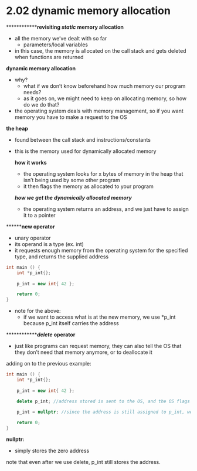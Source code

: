 # 2.02 dynamic memory allocation

**************revisiting *******static******* memory allocation**

- all the memory we’ve dealt with so far
    - parameters/local variables
- in this case, the memory is allocated on the call stack and gets deleted when functions are returned

**************************************************dynamic memory allocation**************************************************

- why?
    - what if we don’t know beforehand how much memory our program needs?
    - as it goes on, we might need to keep on allocating memory, so how do we do that?
- the operating system deals with memory management, so if you want memory you have to make a request to the OS

****************the heap****************

- found between the call stack and instructions/constants
- this is the memory used for dynamically allocated memory
    
    ************how it works************
    
    - the operating system looks for x bytes of memory in the heap that isn’t being used by some other program
    - it then flags the memory as allocated to your program
    
    *********************************************how we get the dynamically allocated memory*********************************************
    
    - the operating system returns an address, and we just have to assign it to a pointer

************new**** operator**

- unary operator
- its operand is a type (ex. int)
- it requests enough memory from the operating system for the specified type, and returns the supplied address

```cpp
int main () {
	int *p_int{};
	
	p_int = new int{ 42 };

	return 0;
}
```

- note for the above:
    - if we want to access what is at the new memory, we use *p_int because p_int itself carries the address
    

*********************delete******* operator**

- just like programs can request memory, they can also tell the OS that they don’t need that memory anymore, or to deallocate it

adding on to the previous example:

```cpp
int main () {
	int *p_int{};
	
	p_int = new int{ 42 };

	delete p_int; //address stored is sent to the OS, and the OS flags the memory as deallocated
	
	p_int = nullptr; //since the address is still assigned to p_int, we set it to nullptr

	return 0;
}
```

******************nullptr:****************** 

- simply stores the zero address

note that even after we use delete, p_int still stores the address.